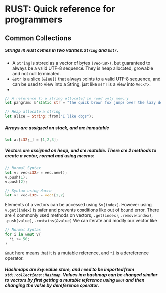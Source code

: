 
# RUST: Quick reference for programmers

## Common Collections

##### Strings in Rust comes in two varities: `String` and `&str`.
* A `String` is stored as a vector of bytes `(Vec<u8>)`, but guaranteed to always be a valid UTF-8 sequence. They is heap allocated, growable and not null terminated.
* `&str` is a slice `(&[u8])` that always points to a valid UTF-8 sequence, and can be used to view into a String, just like `&[T]` is a view into `Vec<T>`.
* 
```rust
// A reference to a string allocated in read only memory
let pangram: &'static str = "the quick brown fox jumps over the lazy dog";

// Heap allocate a string
let alice = String::from("I like dogs");
```


##### Arrays are assigned on stack, and are immutable

```rust
let a:[i32;_] = [1,2,3];
```


##### Vectors are assigned on heap, and are mutable. There are 2 methods to create a vector, normal and using macros:

```rust
// Normal Syntax
let v: vec<i32> = vec.new();
v.push(1);
v.push(2);

// Syntax using Macro
let v: vec<i32> = vec![1,2]
```
Elements of a vectors can be accessed using `&v[index]`. However using `v.get(index)` is safer and prevents conditions like out of bound error. There are 4 commonly used methods on vectors, `.get(index)`, `.remove(index)`, `.push(value)`, `.contains(&value)`
We can iterate and modify our vector like 
```rust
// Normal Syntax
for i in &mut v{
  *i += 50;
}
```
`&mut` here means that it is a mutable reference, and `*i` is a dereference operator.

##### Hashmaps are key:value store, and need to be imported from `std::collections::Hashmap`. Values in a hashmap can be changed similar to vectors by first getting a mutable reference using `&mut` and then changing the value by dereference operator.

